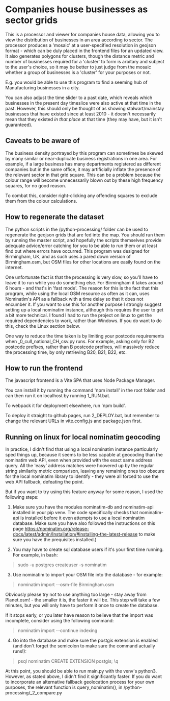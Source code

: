 # Companies house businesses as sector grids

This is a processor and viewer for companies house data, allowing you to view the distribution of businesses in an area according to sector. The processor produces a 'mosaic' at a user-specified resolution in geojson format - which can be duly placed in the frontend files for an updated view. It also generates polygons for clusters, though the distance metric and number of businesses required for a 'cluster' to form is arbitary and subject to the user's choice, so it may be better to just judge from the mosaic whether a group of businesses is a 'cluster' for your purposes or not.

E.g. you would be able to use this program to find a seeming hub of Manufacturing businesses in a city.

You can also adjust the time slider to a past date, which reveals which businesses in the present day timeslice were also active at that time in the past. However, this should only be thought of as showing stalwart/mainstay businesses that have existed since at least 2010 - it doesn't necessarily mean that they existed *in that place* at that time (they may have, but it isn't guaranteed).


## Caveats to be aware of

The business density portrayed by this program can sometimes be skewed by many similar or near-duplicate business registrations in one area. For example, if a large business has many departments registered as different companies but in the same office, it may artificially inflate the presence of the relevant sector in that grid square. This can be a problem because the colour range will become unnecessarily blown out by these high frequency squares, for no good reason.

To combat this, consider right-clicking any offending squares to exclude them from the colour calculations.


## How to regenerate the dataset

The python scripts in the /python-processing/ folder can be used to regenerate the geojson grids that are fed into the map. You should run them by running the master script, and hopefully the scripts themselves provide adequate advice/error catching for you to be able to run them or at least find out where errors have occurred. This program was designed for Birmingham, UK, and as such uses a pared down version of Birmingham.osm, but OSM files for other locations are easily found on the internet.

One unfortunate fact is that the processing is very slow, so you'll have to leave it to run while you do something else. For Birmingham it takes around 6 hours - and that's in 'fast mode'. The reason for this is the fact that this program, while using the local OSM resource as often as it can, uses Nominatim's API as a fallback with a time delay so that it does not encumber it. If you want to use this for another purpose I strongly suggest setting up a local nominatim instance, although this requires the user to get a bit more technical. I found I had to run the project on linux to get the required dependencies to work, rather than Windows. If you do want to do this, check the Linux section below.

One way to reduce the time taken is by limiting your postcode requirements when _0_cull_national_CH_csv.py runs. For example, asking only for B2 postcode prefixes, rather than B postcode prefixes, will massively reduce the processing time, by only retrieving B20, B21, B22, etc.


## How to run the frontend

The javascript frontend is a Vite SPA that uses Node Package Manager.

You can install it by running the command 'npm install' in the root folder and can then run it on localhost by running 1_RUN.bat.

To webpack it for deployment elsewhere, run 'npm build'.

To deploy it straight to github pages, run 2_DEPLOY.bat, but remember to change the relevant URLs in vite.config.js and package.json first.


## Running on linux for local nominatim geocoding

In practice, I didn't find that using a local nominatim instance particularly sped things up, because it seems to be less capable at geocoding than the nominatim web API, even when provided with the exact same address query. All the 'easy' address matches were hoovered up by the regular string similarity metric comparison, leaving any remaining ones too obscure for the local nominatim library to identify - they were all forced to use the web API fallback, defeating the point.

But if you want to try using this feature anyway for some reason, I used the following steps:

1. Make sure you have the modules nominatim-db and nominatim-api installed in your pip venv. The code specifically checks that nominatim-api is installed before it even attempts to use a local nominatim database. Make sure you have also followed the instructions on this page https://nominatim.org/release-docs/latest/admin/Installation/#installing-the-latest-release to make sure you have the prequisites installed.)

2. You may have to create sql database users if it's your first time running. For example, in bash:
> sudo -u postgres createuser -s nominatim

3. Use nominatim to import your OSM file into the database - for example:
> nominatim import --osm-file Birmingham.osm

Obviously please try not to use anything too large - stay away from Planet.osm! - the smaller it is, the faster it will be.
This step will take a few minutes, but you will only have to perform it once to create the database.

If it stops early, or you later have reason to believe that the import was incomplete, consider using the following command:
> nominatim import --continue indexing

4. Go into the database and make sure the postgis extension is enabled (and don't forget the semicolon to make sure the command actually runs!):
> psql nominatim
> CREATE EXTENSION postgis;
> \q

At this point, you should be able to run main.py with the venv's python3. However, as stated above, I didn't find it significantly faster. If you do want to incorporate an alternative fallback geolocation process for your own purposes, the relevant function is query_nominatim(), in /python-processing/_2_compare.py